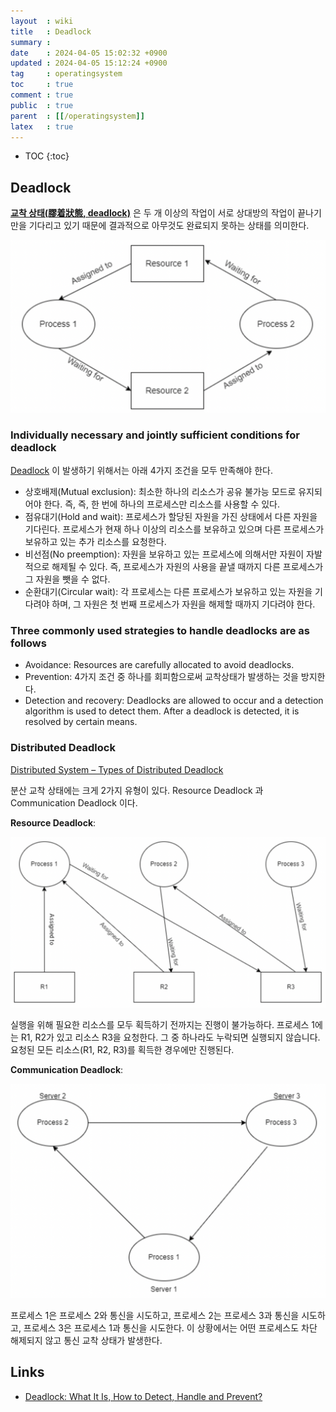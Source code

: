 ```yaml
---
layout  : wiki
title   : Deadlock
summary : 
date    : 2024-04-05 15:02:32 +0900
updated : 2024-04-05 15:12:24 +0900
tag     : operatingsystem
toc     : true
comment : true
public  : true
parent  : [[/operatingsystem]]
latex   : true
---
```

* TOC
{:toc}

## Deadlock

__[교착 상태(膠着狀態, deadlock)](https://en.wikipedia.org/wiki/Deadlock)__ 은 두 개 이상의 작업이 서로 상대방의 작업이 끝나기 만을 기다리고 있기 때문에 결과적으로 아무것도 완료되지 못하는 상태를 의미한다.

![](/resource/wiki/os-deadlock/deadlock.png)

### Individually necessary and jointly sufficient conditions for deadlock

[Deadlock](https://wiki.c2.com/?DeadLock) 이 발생하기 위해서는 아래 4가지 조건을 모두 만족해야 한다.

- 상호배제(Mutual exclusion): 최소한 하나의 리소스가 공유 불가능 모드로 유지되어야 한다. 즉, 즉, 한 번에 하나의 프로세스만 리소스를 사용할 수 있다.
- 점유대기(Hold and wait): 프로세스가 할당된 자원을 가진 상태에서 다른 자원을 기다린다. 프로세스가 현재 하나 이상의 리소스를 보유하고 있으며 다른 프로세스가 보유하고 있는 추가 리소스를 요청한다.
- 비선점(No preemption): 자원을 보유하고 있는 프로세스에 의해서만 자원이 자발적으로 해제될 수 있다. 즉, 프로세스가 자원의 사용을 끝낼 때까지 다른 프로세스가 그 자원을 뺏을 수 없다.
- 순환대기(Circular wait): 각 프로세스는 다른 프로세스가 보유하고 있는 자원을 기다려야 하며, 그 자원은 첫 번째 프로세스가 자원을 해제할 때까지 기다려야 한다.

### Three commonly used strategies to handle deadlocks are as follows

- Avoidance: Resources are carefully allocated to avoid deadlocks.
- Prevention: 4가지 조건 중 하나를 회피함으로써 교착상태가 발생하는 것을 방지한다.
- Detection and recovery: Deadlocks are allowed to occur and a detection algorithm is used to detect them. After a deadlock is detected, it is resolved by certain means.

### Distributed Deadlock

[Distributed System – Types of Distributed Deadlock](https://www.geeksforgeeks.org/distributed-system-types-of-distributed-deadlock/)

분산 교착 상태에는 크게 2가지 유형이 있다. Resource Deadlock 과 Communication Deadlock 이다.

__Resource Deadlock__:

![](/resource/wiki/os-deadlock/resource-deadlock.png)

실행을 위해 필요한 리소스를 모두 획득하기 전까지는 진행이 불가능하다. 프로세스 1에는 R1, R2가 있고 리소스 R3을 요청한다. 그 중 하나라도 누락되면 실행되지 않습니다. 요청된 모든 리소스(R1, R2, R3)를 획득한 경우에만 진행된다.

__Communication Deadlock__:

![](/resource/wiki/os-deadlock/communication-deadlock.png)

프로세스 1은 프로세스 2와 통신을 시도하고, 프로세스 2는 프로세스 3과 통신을 시도하고, 프로세스 3은 프로세스 1과 통신을 시도한다. 이 상황에서는 어떤 프로세스도 차단 해제되지 않고 통신 교착 상태가 발생한다.

## Links

- [Deadlock: What It Is, How to Detect, Handle and Prevent?](https://www.baeldung.com/cs/os-deadlock)